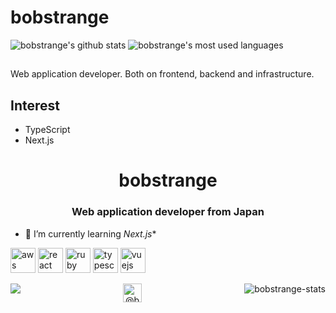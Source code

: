 # bobstrange

![bobstrange's github stats](https://github-readme-stats.vercel.app/api?username=bobstrange&count_private=true&show_icons=true&theme=vue)
![bobstrange's most used languages](https://github-readme-stats.vercel.app/api/top-langs/?username=bobstrange&theme=vue)

## 
Web application developer. Both on frontend, backend and infrastructure.

## Interest
- TypeScript
- Next.js

<h1 align="center">bobstrange</h1>
<h3 align="center">Web application developer from Japan</h3>

- 🌱 I’m currently learning *Next.js**

<p align="left">
    <img src="https://devicons.github.io/devicon/devicon.git/icons/amazonwebservices/amazonwebservices-original-wordmark.svg" alt="aws" width="40" height="40"/>
    <img src="https://devicons.github.io/devicon/devicon.git/icons/react/react-original-wordmark.svg" alt="react" width="40" height="40"/>
    <img src="https://devicons.github.io/devicon/devicon.git/icons/ruby/ruby-original-wordmark.svg" alt="ruby" width="40" height="40"/>
    <img src="https://devicons.github.io/devicon/devicon.git/icons/typescript/typescript-original.svg" alt="typescript" width="40" height="40"/>
    <img src="https://devicons.github.io/devicon/devicon.git/icons/vuejs/vuejs-original-wordmark.svg" alt="vuejs" width="40" height="40"/>
</p>

<img align="right" src="https://github-readme-stats.vercel.app/api?username=bobstrange&count_private=true&show_icons=true&theme=vue" alt="bobstrange-stats" />

<img align="left" src="https://github-readme-stats.vercel.app/api/top-langs/?username=bobstrange&theme=vue" />

<p align="center">
    <a href="https://twitter.com/@bob_strane" target="blank">
        <img align="center" src="https://cdn.jsdelivr.net/npm/simple-icons@3.0.1/icons/twitter.svg" alt="@bob_strane" height="30" width="30" />
    </a>
</p>
